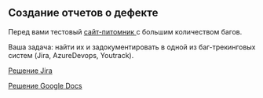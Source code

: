 ## Создание отчетов о дефекте  
Перед вами тестовый [ сайт-питомник ]( https://guru.qahacking.ru/ ) с большим количеством багов. 

Ваша задача: найти их и задокументировать в одной из баг-трекинговых систем (Jira, AzureDevops, Youtrack).

[ Решение Jira ]( https://docs.google.com/spreadsheets/d/11lQmcp5kvmctM0xd4VSNRLcmJB_Fe59FwjEB5n3WzLU/edit?pli=1&gid=310725698#gid=310725698 )

[ Решение Google Docs ]( https://docs.google.com/spreadsheets/d/1E7Br-mszhJJl9IpWCgIVXvAYwG5Xf7Mijq6GiHTKOU4/edit#gid=0 )
